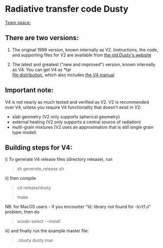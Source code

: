 # Radiative transfer code Dusty

[Team space:](https://github.com/dirac-institute/DustyCollaboration)


## There are two versions: 

1) The original 1999 version, known internally as V2. Instructions,
   the code, and supporting files for V2 are available from
   [the old Dusty's website](http://faculty.washington.edu/ivezic/dusty_web/)

2) The latest and greatest ("new and improved") version, known internally as V4. 
   You can get V4 as *tar  
   [file distribution](release/dusty.tar), 
   which also includes [the V4 manual](release/dusty/docs/manual.pdf)
   
## Important note:

V4 is not nearly as much tested and verified as V2. V2 is recommended over V4, unless
you require V4 functionality that doesn't exist in V2:

- slab geometry (V2 only supports spherical geometry)
- external heating (V2 only supports a central source of radiation)
- multi-grain mixtures (V2 uses an approximation that is still single grain type model) 


## Building steps for V4: 

i) To generate V4 release files (directory release), run 
> sh generate_release.sh

ii) then compile
> cd release/dusty

> make

NB: for MacOS users - if you encounter "ld: library not found for -lcrt1.o" problem, 
then do
> xcode-select --install

iii) and finally run the example master file:
> ./dusty dusty.mas


